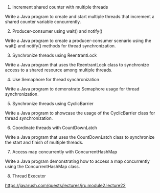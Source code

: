 1. Increment shared counter with multiple threads

Write a Java program to create and start multiple threads that increment a shared counter variable concurrently.


2. Producer-consumer using wait() and notify()

Write a Java program to create a producer-consumer scenario using the wait() and notify() methods for thread synchronization.


3. Synchronize threads using ReentrantLock

Write a Java program that uses the ReentrantLock class to synchronize access to a shared resource among multiple threads.


4. Use Semaphore for thread synchronization

Write a Java program to demonstrate Semaphore usage for thread synchronization.


5. Synchronize threads using CyclicBarrier

Write a Java program to showcase the usage of the CyclicBarrier class for thread synchronization.


6. Coordinate threads with CountDownLatch

Write a Java program that uses the CountDownLatch class to synchronize the start and finish of multiple threads.


7. Access map concurrently with ConcurrentHashMap

Write a Java program demonstrating how to access a map concurrently using the ConcurrentHashMap class.

8. Thread Executor

https://javarush.com/quests/lectures/jru.module2.lecture22
